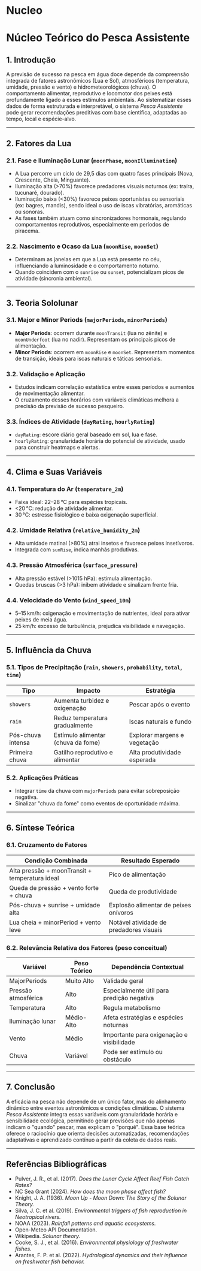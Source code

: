 # Nucleo

# Núcleo Teórico do Pesca Assistente

## 1. Introdução

A previsão de sucesso na pesca em água doce depende da compreensão integrada de fatores astronômicos (Lua e Sol), atmosféricos (temperatura, umidade, pressão e vento) e hidrometeorológicos (chuva). O comportamento alimentar, reprodutivo e locomotor dos peixes está profundamente ligado a esses estímulos ambientais. Ao sistematizar esses dados de forma estruturada e interpretável, o sistema *Pesca Assistente* pode gerar recomendações preditivas com base científica, adaptadas ao tempo, local e espécie-alvo.

---

## 2. Fatores da Lua

### 2.1. Fase e Iluminação Lunar (`moonPhase`, `moonIllumination`)

- A Lua percorre um ciclo de 29,5 dias com quatro fases principais (Nova, Crescente, Cheia, Minguante).
- Iluminação alta (>70%) favorece predadores visuais noturnos (ex: traíra, tucunaré, dourado).
- Iluminação baixa (<30%) favorece peixes oportunistas ou sensoriais (ex: bagres, mandis), sendo ideal o uso de iscas vibratórias, aromáticas ou sonoras.
- As fases também atuam como sincronizadores hormonais, regulando comportamentos reprodutivos, especialmente em períodos de piracema.

### 2.2. Nascimento e Ocaso da Lua (`moonRise`, `moonSet`)

- Determinam as janelas em que a Lua está presente no céu, influenciando a luminosidade e o comportamento noturno.
- Quando coincidem com o `sunrise` ou `sunset`, potencializam picos de atividade (sincronia ambiental).

---

## 3. Teoria Sololunar

### 3.1. Major e Minor Periods (`majorPeriods`, `minorPeriods`)

- **Major Periods**: ocorrem durante `moonTransit` (lua no zênite) e `moonUnderfoot` (lua no nadir). Representam os principais picos de alimentação.
- **Minor Periods**: ocorrem em `moonRise` e `moonSet`. Representam momentos de transição, ideais para iscas naturais e táticas sensoriais.

### 3.2. Validação e Aplicação

- Estudos indicam correlação estatística entre esses períodos e aumentos de movimentação alimentar.
- O cruzamento desses horários com variáveis climáticas melhora a precisão da previsão de sucesso pesqueiro.

### 3.3. Índices de Atividade (`dayRating`, `hourlyRating`)

- `dayRating`: escore diário geral baseado em sol, lua e fase.
- `hourlyRating`: granularidade horária do potencial de atividade, usado para construir heatmaps e alertas.

---

## 4. Clima e Suas Variáveis

### 4.1. Temperatura do Ar (`temperature_2m`)

- Faixa ideal: 22–28 °C para espécies tropicais.
- <20 °C: redução de atividade alimentar.
- 30 °C: estresse fisiológico e baixa oxigenação superficial.

### 4.2. Umidade Relativa (`relative_humidity_2m`)

- Alta umidade matinal (>80%) atrai insetos e favorece peixes insetívoros.
- Integrada com `sunRise`, indica manhãs produtivas.

### 4.3. Pressão Atmosférica (`surface_pressure`)

- Alta pressão estável (>1015 hPa): estimula alimentação.
- Quedas bruscas (>3 hPa): inibem atividade e sinalizam frente fria.

### 4.4. Velocidade do Vento (`wind_speed_10m`)

- 5–15 km/h: oxigenação e movimentação de nutrientes, ideal para ativar peixes de meia água.
- 25 km/h: excesso de turbulência, prejudica visibilidade e navegação.

---

## 5. Influência da Chuva

### 5.1. Tipos de Precipitação (`rain`, `showers`, `probability`, `total`, `time`)

| Tipo | Impacto | Estratégia |
| --- | --- | --- |
| `showers` | Aumenta turbidez e oxigenação | Pescar após o evento |
| `rain` | Reduz temperatura gradualmente | Iscas naturais e fundo |
| Pós-chuva intensa | Estímulo alimentar (chuva da fome) | Explorar margens e vegetação |
| Primeira chuva | Gatilho reprodutivo e alimentar | Alta produtividade esperada |

### 5.2. Aplicações Práticas

- Integrar `time` da chuva com `majorPeriods` para evitar sobreposição negativa.
- Sinalizar "chuva da fome" como eventos de oportunidade máxima.

---

## 6. Síntese Teórica

### 6.1. Cruzamento de Fatores

| Condição Combinada | Resultado Esperado |
| --- | --- |
| Alta pressão + moonTransit + temperatura ideal | Pico de alimentação |
| Queda de pressão + vento forte + chuva | Queda de produtividade |
| Pós-chuva + sunrise + umidade alta | Explosão alimentar de peixes onívoros |
| Lua cheia + minorPeriod + vento leve | Notável atividade de predadores visuais |

### 6.2. Relevância Relativa dos Fatores (peso conceitual)

| Variável | Peso Teórico | Dependência Contextual |
| --- | --- | --- |
| MajorPeriods | Muito Alto | Validade geral |
| Pressão atmosférica | Alto | Especialmente útil para predição negativa |
| Temperatura | Alto | Regula metabolismo |
| Iluminação lunar | Médio-Alto | Afeta estratégias e espécies noturnas |
| Vento | Médio | Importante para oxigenação e visibilidade |
| Chuva | Variável | Pode ser estímulo ou obstáculo |

---

## 7. Conclusão

A eficácia na pesca não depende de um único fator, mas do alinhamento dinâmico entre eventos astronômicos e condições climáticas. O sistema *Pesca Assistente* integra essas variáveis com granularidade horária e sensibilidade ecológica, permitindo gerar previsões que não apenas indicam o "quando" pescar, mas explicam o "porquê". Essa base teórica oferece o raciocínio que orienta decisões automatizadas, recomendações adaptativas e aprendizado contínuo a partir da coleta de dados reais.

---

## Referências Bibliográficas

- Pulver, J. R., et al. (2017). *Does the Lunar Cycle Affect Reef Fish Catch Rates?*
- NC Sea Grant (2024). *How does the moon phase affect fish?*
- Knight, J. A. (1936). *Moon Up - Moon Down: The Story of the Solunar Theory.*
- Silva, J. C. et al. (2019). *Environmental triggers of fish reproduction in Neotropical rivers.*
- NOAA (2023). *Rainfall patterns and aquatic ecosystems.*
- Open-Meteo API Documentation.
- Wikipedia. *Solunar theory.*
- Cooke, S. J., et al. (2016). *Environmental physiology of freshwater fishes.*
- Arantes, F. P. et al. (2022). *Hydrological dynamics and their influence on freshwater fish behavior.*